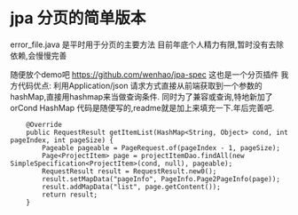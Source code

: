 # jpa 分页的简单版本
error_file.java 是平时用于分页的主要方法
目前年底个人精力有限,暂时没有去除依赖,会慢慢完善

随便放个demo吧
https://github.com/wenhao/jpa-spec 这也是一个分页插件
我方代码优点: 利用Application/json 请求方式直接从前端获取到一个参数的hashMap,直接用hashmap来当做查询条件.
同时为了兼容或查询,特地新加了orCond HashMap 
代码是随便写的,readme就是加上来填充一下.年后完善吧.

```
    @Override
    public RequestResult getItemList(HashMap<String, Object> cond, int pageIndex, int pageSize) {
        Pageable pageable = PageRequest.of(pageIndex - 1, pageSize);
        Page<ProjectItem> page = projectItemDao.findAll(new SimpleSpecification<ProjectItem>(cond, null), pageable);
        RequestResult result = RequestResult.new0();
        result.setMapData("pageInfo", PageInfo.Page2PageInfo(page));
        result.addMapData("list", page.getContent());
        return result;
    }
```
